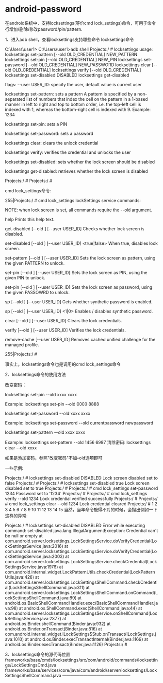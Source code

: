 # android-password
在android系统中，支持locksettings(等价cmd lock_settings)命令，可用于命令行增加/删除/修改password/pin/pattern.

1、进入adb shell，查看locksettings支持哪些命令
locksettings命令

C:\Users\user1>
C:\Users\user1>adb shell
Projects:/ # locksettings
usage: locksettings set-pattern [--old OLD_CREDENTIAL] NEW_PATTERN
       locksettings set-pin [--old OLD_CREDENTIAL] NEW_PIN
       locksettings set-password [--old OLD_CREDENTIAL] NEW_PASSWORD
       locksettings clear [--old OLD_CREDENTIAL]
       locksettings verify [--old OLD_CREDENTIAL]
       locksettings set-disabled DISABLED
       locksettings get-disabled

flags:
       --user USER_ID: specify the user, default value is current user

locksettings set-pattern: sets a pattern
    A pattern is specified by a non-separated list of numbers that index the cell
    on the pattern in a 1-based manner in left to right and top to bottom order,
    i.e. the top-left cell is indexed with 1, whereas the bottom-right cell
    is indexed with 9. Example: 1234

locksettings set-pin: sets a PIN

locksettings set-password: sets a password

locksettings clear: clears the unlock credential

locksettings verify: verifies the credential and unlocks the user

locksettings set-disabled: sets whether the lock screen should be disabled

locksettings get-disabled: retrieves whether the lock screen is disabled

Projects:/ #
Projects:/ #


cmd lock_settings命令:

255|Projects:/ # cmd lock_settings
lockSettings service commands:

NOTE: when lock screen is set, all commands require the --old <CREDENTIAL> argument.

  help
    Prints this help text.

  get-disabled [--old <CREDENTIAL>] [--user USER_ID]
    Checks whether lock screen is disabled.

  set-disabled [--old <CREDENTIAL>] [--user USER_ID] <true|false>
    When true, disables lock screen.

  set-pattern [--old <CREDENTIAL>] [--user USER_ID] <PATTERN>
    Sets the lock screen as pattern, using the given PATTERN to unlock.

  set-pin [--old <CREDENTIAL>] [--user USER_ID] <PIN>
    Sets the lock screen as PIN, using the given PIN to unlock.

  set-pin [--old <CREDENTIAL>] [--user USER_ID] <PASSWORD>
    Sets the lock screen as password, using the given PASSOWRD to unlock.

  sp [--old <CREDENTIAL>] [--user USER_ID]
    Gets whether synthetic password is enabled.

  sp [--old <CREDENTIAL>] [--user USER_ID] <1|0>
    Enables / disables synthetic password.

  clear [--old <CREDENTIAL>] [--user USER_ID]
    Clears the lock credentials.

  verify [--old <CREDENTIAL>] [--user USER_ID]
    Verifies the lock credentials.

  remove-cache [--user USER_ID]
    Removes cached unified challenge for the managed profile.

255|Projects:/ #

事实上，locksettings命令也是调用的cmd lock_settings命令

2、locksettings命令的使用方法


改变密码：

locksettings set-pin --old xxxx xxxx

Example: locksettings set-pin --old 0000 8888


locksettings set-password --old xxxx xxxx

Example: locksettings set-password --old currentpassword newpassword


locksettings set-pattern --old xxxx xxxx

Example: locksettings set-pattern --old 1456 6987
清除密码:
locksettings clear --old xxxx

如果是添加密码，参照"改变密码"不加–old选项即可

一些示例:

Projects:/ # locksettings set-disabled DISABLED
Lock screen disabled set to false
Projects:/ #
Projects:/ # locksettings set-disabled true
Lock screen disabled set to true
Projects:/ #
Projects:/ # cmd lock_settings set-password 1234
Password set to '1234'
Projects:/ #
Projects:/ # cmd lock_settings verify --old 1234
Lock credential verified successfully
Projects:/ #
Projects:/ # cmd lock_settings clear --old 1234
Lock credential cleared
Projects:/ #
1
2
3
4
5
6
7
8
9
10
11
12
13
14
15
当然，当年命令敲得不对的时候，会抛出例如一下这样的异常:

Projects:/ # locksettings set-disabled DISABLED
Error while executing command: set-disabled
java.lang.IllegalArgumentException: Credential can't be null or empty
        at com.android.server.locksettings.LockSettingsService.doVerifyCredential(LockSettingsService.java:2016)
        at com.android.server.locksettings.LockSettingsService.doVerifyCredential(LockSettingsService.java:2003)
        at com.android.server.locksettings.LockSettingsService.checkCredential(LockSettingsService.java:1976)
        at com.android.internal.widget.LockPatternUtils.checkCredential(LockPatternUtils.java:428)
        at com.android.server.locksettings.LockSettingsShellCommand.checkCredential(LockSettingsShellCommand.java:311)
        at com.android.server.locksettings.LockSettingsShellCommand.onCommand(LockSettingsShellCommand.java:89)
        at android.os.BasicShellCommandHandler.exec(BasicShellCommandHandler.java:98)
        at android.os.ShellCommand.exec(ShellCommand.java:44)
        at com.android.server.locksettings.LockSettingsService.onShellCommand(LockSettingsService.java:2377)
        at android.os.Binder.shellCommand(Binder.java:932)
        at android.os.Binder.onTransact(Binder.java:816)
        at com.android.internal.widget.ILockSettings$Stub.onTransact(ILockSettings.java:1010)
        at android.os.Binder.execTransactInternal(Binder.java:1169)
        at android.os.Binder.execTransact(Binder.java:1126)
Projects:/ #

3、locksettings命令的源代码位置
frameworks/base/cmds/locksettings/src/com/android/commands/locksettings/LockSettingsCmd.java
frameworks/base/services/core/java/com/android/server/locksettings/LockSettingsShellCommand.java
————————————————
